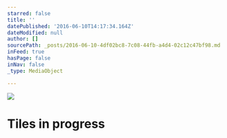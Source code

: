 ```yaml
---
starred: false
title: ''
datePublished: '2016-06-10T14:17:34.164Z'
dateModified: null
author: []
sourcePath: _posts/2016-06-10-4df02bc8-7c08-44fb-a4d4-02c12c47bf98.md
inFeed: true
hasPage: false
inNav: false
_type: MediaObject

---
```

![](https://the-grid-user-content.s3-us-west-2.amazonaws.com/581ec493-6546-45f8-9552-4ca03814fbde.jpg)

# Tiles in progress